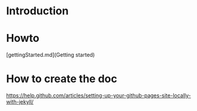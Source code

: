 # Introduction

# Howto

[gettingStarted.md](Getting started)


# How to create the doc

https://help.github.com/articles/setting-up-your-github-pages-site-locally-with-jekyll/


